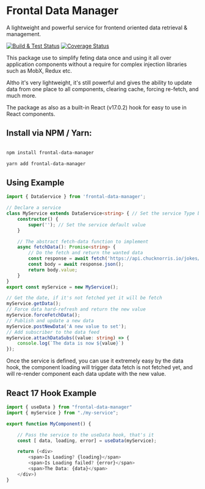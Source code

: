 # Frontal Data Manager

A lightweight and powerful service for frontend oriented data retrieval & management.

[![Build & Test Status](https://github.com/haimkastner/frontal-data-manager/workflows/frontal-data-manager/badge.svg?branch=main)](https://github.com/haimkastner/frontal-data-manager/actions) [![Coverage Status](https://coveralls.io/repos/github/haimkastner/frontal-data-manager/badge.svg?branch=main)](https://coveralls.io/github/haimkastner/frontal-data-manager?branch=main)

This package use to simplify feting data once and using it all over application components without a require for complex injection libraries such as MobX, Redux etc.

Altho it's very lightweight, it's still powerful and gives the ability to update data from one place to all components, clearing cache, forcing re-fetch, and much more.


The package as also as a built-in React (v17.0.2) hook for easy to use in React components.

## Install via NPM / Yarn:

```bash 

npm install frontal-data-manager

yarn add frontal-data-manager

```

## Using Example
```typescript
import { DataService } from 'frontal-data-manager';

// Declare a service
class MyService extends DataService<string> { // Set the service Type by the Generic type on declaration
	constructor() {
		super(''); // Set the service default value
	}

    // The abstract fetch-data function to implement
	async fetchData(): Promise<string> {
		// Do the fetch and return the wanted data
		const response = await fetch('https://api.chucknorris.io/jokes/random');
		const body = await response.json();
		return body.value;
	}
}
export const myService = new MyService();

// Get the date, if it's not fetched yet it will be fetch
myService.getData();
// Force data hard-refresh and return the new value
myService.forceFetchData();
// Publish and update a new data
myService.postNewData('A new value to set');
// Add subscriber to the data feed
myService.attachDataSubs((value: string) => {
	console.log(`The data is now ${value}`)
});
```

Once the service is defined, you can use it extremely easy by the data hook, the component loading will trigger data fetch is not fetched yet, and will re-render component each data update with the new value.
 
## React 17 Hook Example
```typescript
import { useData } from "frontal-data-manager"
import { myService } from "./my-service";

export function MyComponent() {

    // Pass the service to the useData hook, that's it
    const [ data, loading, error] = useData(myService);

    return (<div>
        <span>Is Loading? {loading}</span>
        <span>Is Loading failed? {error}</span>
        <span>The Data: {data}</span>
    </div>)
}
```